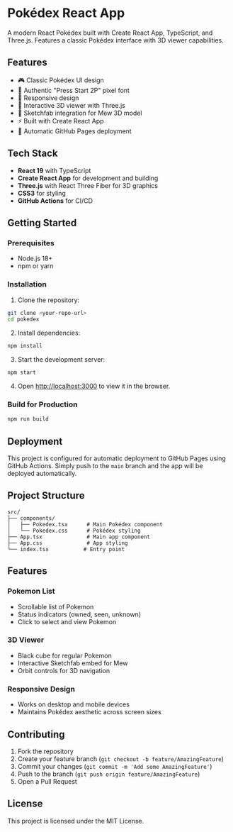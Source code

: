 # Pokédex React App

A modern React Pokédex built with Create React App, TypeScript, and Three.js. Features a classic Pokédex interface with 3D viewer capabilities.

## Features

- 🎮 Classic Pokédex UI design
- 🎨 Authentic "Press Start 2P" pixel font
- 📱 Responsive design
- 🎯 Interactive 3D viewer with Three.js
- 🔗 Sketchfab integration for Mew 3D model
- ⚡ Built with Create React App
- 🚀 Automatic GitHub Pages deployment

## Tech Stack

- **React 19** with TypeScript
- **Create React App** for development and building
- **Three.js** with React Three Fiber for 3D graphics
- **CSS3** for styling
- **GitHub Actions** for CI/CD

## Getting Started

### Prerequisites

- Node.js 18+ 
- npm or yarn

### Installation

1. Clone the repository:
```bash
git clone <your-repo-url>
cd pokedex
```

2. Install dependencies:
```bash
npm install
```

3. Start the development server:
```bash
npm start
```

4. Open [http://localhost:3000](http://localhost:3000) to view it in the browser.

### Build for Production

```bash
npm run build
```

## Deployment

This project is configured for automatic deployment to GitHub Pages using GitHub Actions. Simply push to the `main` branch and the app will be deployed automatically.

## Project Structure

```
src/
├── components/
│   ├── Pokedex.tsx      # Main Pokédex component
│   └── Pokedex.css      # Pokédex styling
├── App.tsx              # Main app component
├── App.css              # App styling
└── index.tsx           # Entry point
```

## Features

### Pokemon List
- Scrollable list of Pokemon
- Status indicators (owned, seen, unknown)
- Click to select and view Pokemon

### 3D Viewer
- Black cube for regular Pokemon
- Interactive Sketchfab embed for Mew
- Orbit controls for 3D navigation

### Responsive Design
- Works on desktop and mobile devices
- Maintains Pokédex aesthetic across screen sizes

## Contributing

1. Fork the repository
2. Create your feature branch (`git checkout -b feature/AmazingFeature`)
3. Commit your changes (`git commit -m 'Add some AmazingFeature'`)
4. Push to the branch (`git push origin feature/AmazingFeature`)
5. Open a Pull Request

## License

This project is licensed under the MIT License.
